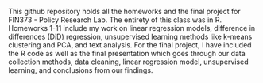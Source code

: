 This github repository holds all the homeworks and the final project for FIN373 - Policy Research Lab. 
The entirety of this class was in R.
Homeworks 1-11 include my work on linear regression models, difference in differences (DiD) regression, unsupervised learning methods like k-means clustering and PCA, and text analysis.
For the final project, I have included the R code as well as the final presentation which goes through our data collection methods, data cleaning, linear regression model, unsupervised learning, and conclusions from our findings.

